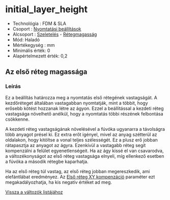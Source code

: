 # initial\_layer\_height

* Technológia : FDM & SLA
* Csoport : [Nyomtatási beállítások](../../konfig/print_settings.md)
* Alcsoport : [Szeletelés](../../konfig/print_settings.md#szeletelés) - [Rétegmagasság](../../konfig/print_settings.md#rétegmagasság)
* Mód: Haladó
* Mértékegység : mm
* Minimális érték: 0
* Alapértelmezett érték: 0,2

## Az első réteg magassága

### Leírás

Ez a beállítás határozza meg a nyomtatás első rétegének vastagságát. A kezdőréteget általában vastagabban nyomtatják, mint a többit, hogy erősebb kötést hozzanak létre az ágyon. Ezzel a beállítással a kezdeti réteg vastagsága növelhető anélkül, hogy a nyomtatás többi részének felbontása csökkenne.

A kezdeti réteg vastagságának növelésével a fúvóka ugyanarra a távolságra több anyagot présel ki. Ez extra erőt igényel, mivel az anyag szétterül az oldalakon, hogy kitöltse a vonal teljes szélességét. Ez a plusz erő jobban rátapasztja az anyagot az ágyra. Ezenkívül a vastagabb réteg segít kompenzálni a felület egyenetlenségeit. Ha az ágy kissé el van csavarodva, a változékonyságot az első réteg vastagsága elnyeli, míg ellenkező esetben a fúvóka a második rétegbe kaparhatja.

Ha az első réteg túl vastag, az első réteg jobban megereszkedik, ami elefántlábat eredményez. Az [Első réteg XY kompenzáció](first_layer_size_compensation.md) paraméter ezt megakadályozhatja, ha kis negatív értéket ad meg.

[Vissza a változók listájához](/)


